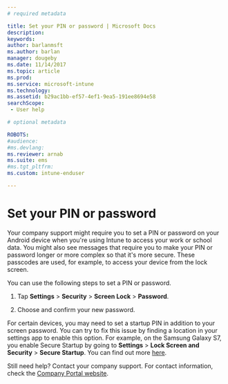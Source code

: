 ```yaml
---
# required metadata

title: Set your PIN or password | Microsoft Docs
description:
keywords:
author: barlanmsft
ms.author: barlan
manager: dougeby
ms.date: 11/14/2017
ms.topic: article
ms.prod:
ms.service: microsoft-intune
ms.technology:
ms.assetid: b29ac1bb-ef57-4ef1-9ea5-191ee8694e58
searchScope:
 - User help

# optional metadata

ROBOTS:  
#audience:
#ms.devlang:
ms.reviewer: arnab
ms.suite: ems
#ms.tgt_pltfrm:
ms.custom: intune-enduser

---
```


# Set your PIN or password

Your company support might require you to set a PIN or password on your Android device when you're using Intune to access your work or school data. You might also see messages that require you to make your PIN or password longer or more complex so that it's more secure. These passcodes are used, for example, to access your device from the lock screen.

You can use the following steps to set a PIN or password.

1.  Tap  **Settings** > **Security** > **Screen Lock** > **Password**.

2.  Choose and confirm your new password.

For certain devices, you may need to set a startup PIN in addition to your screen password. You can try to fix this issue by finding a location in your settings app to enable this option. For example, on the Samsung Galaxy S7, you enable Secure Startup by going to **Settings** > **Lock Screen and Security** > **Secure Startup**. You can find out more [here](/intune-user-help/your-device-appears-encrypted-but-cp-says-otherwise). 

Still need help? Contact your company support. For contact information, check the [Company Portal website](https://portal.manage.microsoft.com#HelpDeskDialog).
